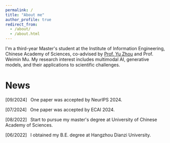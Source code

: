 ```yaml
---
permalink: /
title: "About me"
author_profile: true
redirect_from: 
  - /about/
  - /about.html
---
```


I'm a third-year Master's student at the Institute of Information Engineering, Chinese Academy of Sciences, co-advised by [Prof. Yu Zhou](https://intimelab.github.io/) and Prof. Weimin Mu. My research interest includes multimodal AI, generative models, and their applications to scientific challenges.


# News

[09/2024] &ensp;One paper was accepted by NeurIPS 2024.

[07/2024] &ensp;One paper was accepted by ECAI 2024.

[08/2022] &ensp;Start to pursue my master's degree at University of Chinese Academy of Sciences.

[06/2022] &ensp;I obtained my B.E. degree at Hangzhou Dianzi University.
